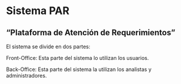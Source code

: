 Sistema PAR
======
“Plataforma de Atención de Requerimientos”
------

El sistema se divide en dos partes:

Front-Office: Esta parte del sistema lo utilizan los usuarios.

Back-Office: Esta parte del sistema la utilizan los analistas y administradores.
